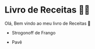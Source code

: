 # Livro de Receitas :woman_cook:

Olá, Bem vindo ao meu livro de Receitas :cake:

* Strogonoff de Frango

* Pavê
